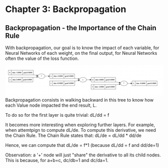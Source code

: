 # Chapter 3: Backpropagation

## Backpropagation - the Importance of the Chain Rule

With backpropagation, our goal is to know the impact of each variable, for Neural Networks of each weight, on the final output, for Neural Networks often the value of the loss function.

![Alt text](https://github.com/absirgue/micrograd/blob/main/micrograd/expression-graph-visualizations/Forward_pass_visualization.png?raw=true "Operation Tree")
Backpropagation consists in walking backward in this tree to know how each Value node impacted the end result, L.

To do so for the first layer is quite trivial:
dL/dd = f

It becomes more interesting when exploring further layers. For example, when attemtpign to compute dL/de. To compute this derivative, we need the Chain Rule. The Chain Rule states that:
dL/de = dL/dd \* dd/de

Hence, we can compute that dL/de = f\*1 (because dL/dd = f and dd/de=1)

Observation: a '+' node will just "share" the derivative to all its child nodes.
This is because, for a+b=c, dc/db=1 and dc/da=1.
